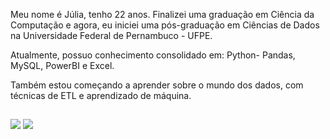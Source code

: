 <div>
<p>
Meu nome é Júlia, tenho 22 anos. Finalizei uma graduação em Ciência da Computação e agora, eu iniciei uma pós-graduação em Ciências de Dados na Universidade Federal de Pernambuco - UFPE. 

Atualmente, possuo conhecimento consolidado em:
Python- Pandas, MySQL, PowerBI e Excel.
  
Também estou começando a aprender sobre o mundo dos dados, com técnicas de ETL e aprendizado de máquina.
</p>
</div>

  ##
 
<div>
  <a href="https://www.linkedin.com/in/j%C3%BAlia-lima-a1b904238" target="_blank"><img src="https://img.shields.io/badge/LinkedIn-0077B5?style=for-the-badge&logo=linkedin&logoColor=white" target="_blank"></a>
  <a href="https://github.com/JuliadBarros" target="_blank"><img src="https://img.shields.io/badge/GitHub-100000?style=for-the-badge&logo=github&logoColor=white" target="_blank"></a>
</div>
